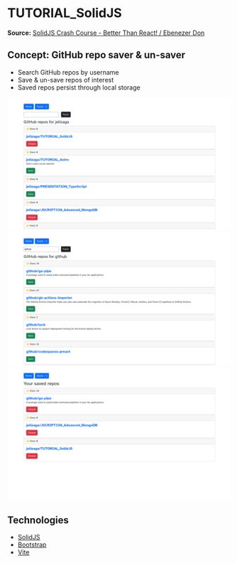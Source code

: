# TUTORIAL_SolidJS

**Source:** [SolidJS Crash Course - Better Than React! / Ebenezer Don](https://www.youtube.com/watch?v=WDodWU-B-aY)

## Concept: GitHub repo saver & un-saver

* Search GitHub repos by username
* Save & un-save repos of interest
* Saved repos persist through local storage

![Default landing page.](/img/default.png)
![Searching the repos of a specific GitHub user.](/img/search.png)
![Collection of saved repos.](/img/saved.png)

## Technologies

* [SolidJS](https://www.solidjs.com/)
* [Bootstrap](https://getbootstrap.com/)
* [Vite](https://vitejs.dev/)
